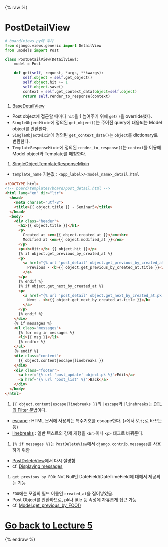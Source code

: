 {% raw %}

# PostDetailView

```python
# board/views.py에 추가
from django.views.generic import DetailView
from .models import Post

class PostDetailView(DetailView):
    model = Post

    def get(self, request, *args, **kwargs):
        self.object = self.get_object()
        self.object.hit += 1
        self.object.save()
        context = self.get_context_data(object=self.object)
        return self.render_to_response(context)
```

1. [BaseDetailView](https://github.com/django/django/blob/b9cf764be62e77b4777b3a75ec256f6209a57671/django/views/generic/detail.py)
  - Post object에 접근할 때마다 `hit`을 1 높여주기 위해 `get()`을 override했다.
  - `SingleObjectMixin`에 정의된 `get_object()`는 주어진 query에 대응되는 Model object를 반환한다.
  - `SingleObjectMixin`에 정의된 `get_context_data()`는 `object`를 dictionary로 변환한다.
  - `TemplateResponseMixin`에 정의된 `render_to_response()`는 `context`를 이용해 Model object와 Template를 매칭한다.
1. [SingleObjectTemplateResponseMixin](https://docs.djangoproject.com/en/2.1/ref/class-based-views/mixins-simple/#templateresponsemixin)
  - `template_name` 기본값 : `<app_label>/<model_name>_detail.html`

```html
<!DOCTYPE html>
<!-- board/templates/board/post_detail.html -->
<html lang="en" dir="ltr">
  <head>
    <meta charset="utf-8">
    <title>{{ object.title }} - Seminar5</title>
  </head>
  <body>
    <div class="header">
      <h1>{{ object.title }}</h1>
      <p>
        Created at <em>{{ object.created_at }}</em><br>
        Modified at <em>{{ object.modified_at }}</em>
      </p>
      <p><b>Hit:</b> {{ object.hit }}</p>
      {% if object.get_previous_by_created_at %}
      <p>
        <a href="{% url 'post_detail' object.get_previous_by_created_at.pk %}">
          Previous - <b>{{ object.get_previous_by_created_at.title }}</b>
        </a>
      </p>
      {% endif %}
      {% if object.get_next_by_created_at %}
      <p>
        <a href="{% url 'post_detail' object.get_next_by_created_at.pk %}">
          Next - <b>{{ object.get_next_by_created_at.title }}</b>
        </a>
      </p>
      {% endif %}
    </div>
    {% if messages %}
    <ul class="messages">
      {% for msg in messages %}
      <li>{{ msg }}</li>
      {% endfor %}
    </ul>
    {% endif %}
    <div class="content">
      {{ object.content|escape|linebreaks }}
    </div>
    <div class="footer">
      <a href="{% url 'post_update' object.pk %}">Edit</a>
      <a href="{% url 'post_list' %}">Back</a>
    </div>
  </body>
</html>
```

1. `{{ object.content|escape|linebreaks }}`의 `|escape`와 `|linebreaks`는 [DTL의 Filter 문법](https://docs.djangoproject.com/en/2.1/ref/templates/language/#filters)이다.
  - [escape](https://docs.djangoproject.com/en/2.1/ref/templates/builtins/#escape) :
  HTML 문서에 사용되는 특수기호를 escape한다. (`<`에서 `&lt;`로 바꾸는 등)
  - [linebreaks](https://docs.djangoproject.com/en/2.1/ref/templates/builtins/#linebreaks) :
  일반 텍스트의 강제 개행을 `<br>`이나 `<p>` 태그로 바꿔준다.
1. `{% if messages %}`는 `PostDeleteView`에서 `django.contrib.messages`를 사용하기 위함
  - [PostDeleteView](./PostDeleteView.md)에서 다시 설명함
  - cf. [Displaying messages](https://docs.djangoproject.com/en/2.1/ref/contrib/messages/#module-django.contrib.messages)
1. `get_previous_by_FOO`: Not Null인 DateField/DateTimeField에 대해서 제공되는 기능
  - `FOO`에는 모델의 필드 이름인 `created_at`을 집어넣었음.
  - Post Object를 반환하므로, pk나 title 등 속성에 자유롭게 접근 가능
  - cf. [Model.get_previous_by_FOO()](https://docs.djangoproject.com/en/2.1/ref/models/instances/#django.db.models.Model.get_next_by_FOO)

# [Go back to Lecture 5](./)

{% endraw %}
